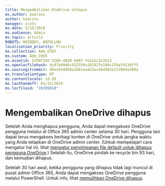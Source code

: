 ```yaml
---
title: Mengembalikan OneDrive dihapus
ms.author: kaarins
author: kaarins
manager: scotv
ms.date: 5/15/2018
ms.audience: Admin
ms.topic: article
ROBOTS: NOINDEX, NOFOLLOW
localization_priority: Priority
ms.collection: Adm_O365
ms.custom: Adm_O365
ms.assetid: 5298f192-326b-4820-b007-7e1a1c3c2b13
ms.openlocfilehash: dc87e80d6c832559c281827e180c376af413dff5
ms.sourcegitcommit: d6ea5e9458a2b8ceaab3ac4bd483e1130b9a398a
ms.translationtype: MT
ms.contentlocale: id-ID
ms.lasthandoff: 01/15/2019
ms.locfileid: "28295010"
---
```

# <a name="restore-a-deleted-onedrive"></a>Mengembalikan OneDrive dihapus

Setelah Anda menghapus pengguna, Anda dapat mengakses OneDrive pengguna melalui di Office 365 admin center selama 30 hari. Pengguna lain dapat terus mengakses berbagi konten di OneDrive untuk jangka waktu yang Anda tetapkan di OneDrive admin center. (Untuk mempelajari cara mengatur hal ini, lihat [mengatur penyimpanan file default untuk dihapus pengguna OneDrive](https://go.microsoft.com/fwlink/?linkid=874267).) Setelah itu, OneDrive pindah ke recycle bin 93 hari, dan kemudian dihapus.
  
Setelah 30 hari awal, ketika pengguna yang dihapus tidak lagi muncul di pusat admin Office 365, Anda dapat mengakses OneDrive pengguna melalui PowerShell. Untuk info, lihat [memulihkan OneDrive dihapus](https://go.microsoft.com/fwlink/?linkid=874269).
  

